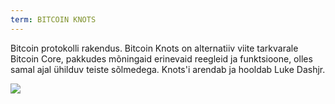 ```yaml
---
term: BITCOIN KNOTS
---
```


Bitcoin protokolli rakendus. Bitcoin Knots on alternatiiv viite tarkvarale Bitcoin Core, pakkudes mõningaid erinevaid reegleid ja funktsioone, olles samal ajal ühilduv teiste sõlmedega. Knots'i arendab ja hooldab Luke Dashjr.

![](../../dictionnaire/assets/51.png)